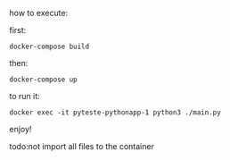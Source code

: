 how to execute:

first:

    docker-compose build

then:

    docker-compose up

to run it:

    docker exec -it pyteste-pythonapp-1 python3 ./main.py

enjoy!


todo:not import all files to the container